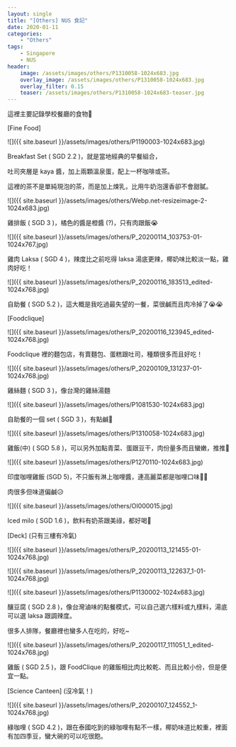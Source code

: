 ```yaml
---
layout: single
title: "[Others] NUS 食記"
date: 2020-01-11
categories:
    - "Others"
tags:
    - Singapore
    - NUS
header:
    image: /assets/images/others/P1310058-1024x683.jpg
    overlay_image: /assets/images/others/P1310058-1024x683.jpg
    overlay_filter: 0.15
    teaser: /assets/images/others/P1310058-1024x683-teaser.jpg
---
```


這裡主要記錄學校餐廳的食物🤤

[Fine Food]

![]({{ site.baseurl }}/assets/images/others/P1190003-1024x683.jpg)

Breakfast Set ( SGD 2.2 )，就是當地經典的早餐組合，

吐司夾層是 kaya 醬，加上兩顆溫泉蛋，配上一杯咖啡或茶。

這裡的茶不是單純現泡的茶，而是加上煉乳，比用牛奶泡還香卻不會甜膩。

![]({{ site.baseurl }}/assets/images/others/Webp.net-resizeimage-2-1024x683.jpg)

雞排飯 ( SGD 3 )，橘色的醬是橙醬 (?)，只有肉跟飯😭

![]({{ site.baseurl }}/assets/images/others/P_20200114_103753-01-1024x767.jpg)

雞肉 Laksa ( SGD 4 )，辣度比之前吃得 laksa 湯底更辣，椰奶味比較淡一點，雞肉好吃！

![]({{ site.baseurl }}/assets/images/others/P_20200116_183513_edited-1024x768.jpg)

自助餐 ( SGD 5.2 )，這大概是我吃過最失望的一餐，菜很鹹而且肉冷掉了😭😭

[Foodclique]

![]({{ site.baseurl }}/assets/images/others/P_20200116_123945_edited-1024x768.jpg)

Foodclique 裡的麵包店，有賣麵包、蛋糕跟吐司，種類很多而且好吃！

![]({{ site.baseurl }}/assets/images/others/P_20200109_131237-01-1024x768.jpg)

雞絲麵 ( SGD 3 )，像台灣的雞絲湯麵

![]({{ site.baseurl }}/assets/images/others/P1081530-1024x683.jpg)

自助餐的一個 set ( SGD 3 )，有點鹹🤨

![]({{ site.baseurl }}/assets/images/others/P1310058-1024x683.jpg)

雞飯(中) ( SGD 5.8 )，可以另外加點青菜、蛋跟豆干，肉份量多而且蠻嫩，推推🤤

![]({{ site.baseurl }}/assets/images/others/P1270110-1024x683.jpg)

印度咖哩雞飯 (SGD 5)，不只飯有淋上咖哩醬，連高麗菜都是咖哩口味🤣🤣

肉很多但味道偏鹹😥

![]({{ site.baseurl }}/assets/images/others/OI000015.jpg)

Iced milo ( SGD 1.6 )，飲料有奶茶跟美祿，都好喝🥰

[Deck] (只有三樓有冷氣)

![]({{ site.baseurl }}/assets/images/others/P_20200113_121455-01-1024x768.jpg)

![]({{ site.baseurl }}/assets/images/others/P_20200113_122637_1-01-1024x768.jpg)

![]({{ site.baseurl }}/assets/images/others/P1130002-1024x683.jpg)

釀豆腐 ( SGD 2.8 )，像台灣滷味的點餐模式，可以自己選六樣料或九樣料，湯底可以選 laksa 跟調辣度。

很多人排隊，餐廳裡也蠻多人在吃的，好吃~

![]({{ site.baseurl }}/assets/images/others/P_20200117_111051_1_edited-1024x768.jpg)

雞飯 ( SGD 2.5 )，跟 FoodClique 的雞飯相比肉比較乾、而且比較小份，但是便宜一點。

[Science Canteen] (沒冷氣！)

![]({{ site.baseurl }}/assets/images/others/P_20200107_124552_1-1024x768.jpg)

綠咖哩 ( SGD 4.2 )，跟在泰國吃到的綠咖哩有點不一樣，椰奶味道比較重，裡面有加四季豆，蠻大碗的可以吃很飽。